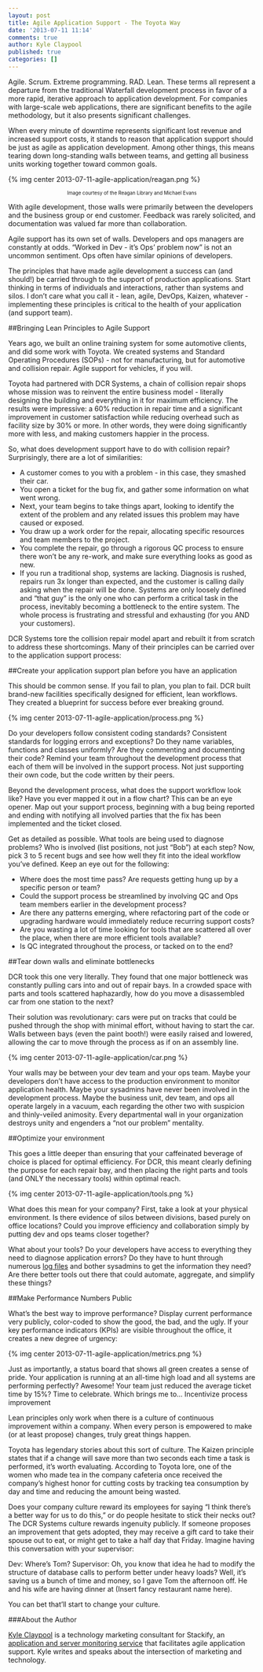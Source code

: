 ```yaml
---
layout: post
title: Agile Application Support - The Toyota Way
date: '2013-07-11 11:14'
comments: true
author: Kyle Claypool
published: true
categories: []
---
```

Agile. Scrum. Extreme programming. RAD. Lean. These terms all represent a departure from the traditional Waterfall development process in favor of a more rapid, iterative approach to application development. For companies with large-scale web applications, there are significant benefits to the agile methodology, but it also presents significant challenges. 

When every minute of downtime represents significant lost revenue and increased support costs, it stands to reason that application support should be just as agile as application development. Among other things, this means tearing down long-standing walls between teams, and getting all business units working together toward common goals.<!-- more -->

{% img center 2013-07-11-agile-application/reagan.png %}
<p style="font-size: 70%; text-align: center">Image courtesy of the Reagan Library and Michael Evans</p>

With agile development, those walls were primarily between the developers and the business group or end customer. Feedback was rarely solicited, and documentation was valued far more than collaboration.

Agile support has its own set of walls. Developers and ops managers are constantly at odds. “Worked in Dev - it’s Ops’ problem now” is not an uncommon sentiment. Ops often have similar opinions of developers.

The principles that have made agile development a success can (and should!) be carried through to the support of production applications. Start thinking in terms of individuals and interactions, rather than systems and silos. I don’t care what you call it - lean, agile, DevOps, Kaizen, whatever - implementing these principles is critical to the health of your application (and support team).

##Bringing Lean Principles to Agile Support

Years ago, we built an online training system for some automotive clients, and did some work with Toyota. We created systems and Standard Operating Procedures (SOPs) - not for manufacturing, but for automotive and collision repair. Agile support for vehicles, if you will. 

Toyota had partnered with DCR Systems, a chain of collision repair shops whose mission was to reinvent the entire business model - literally designing the building and everything in it for maximum efficiency. The results were impressive: a 60% reduction in repair time and a significant improvement in customer satisfaction while reducing overhead such as facility size by 30% or more. In other words, they were doing significantly more with less, and making customers happier in the process.

So, what does development support have to do with collision repair? Surprisingly, there are a lot of similarities: 

* A customer comes to you with a problem - in this case, they smashed their car. 
* You open a ticket for the bug fix, and gather some information on what went wrong. 
* Next, your team begins to take things apart, looking to identify the extent of the problem and any related issues this problem may have caused or exposed. 
* You draw up a work order for the repair, allocating specific resources and team members to the project.
* You complete the repair, go through a rigorous QC process to ensure there won’t be any re-work, and make sure everything looks as good as new.
* If you run a traditional shop, systems are lacking. Diagnosis is rushed, repairs run 3x longer than expected, and the customer is calling daily asking when the repair will be done. Systems are only loosely defined and “that guy” is the only one who can perform a critical task in the process, inevitably becoming a bottleneck to the entire system. The whole process is frustrating and stressful and exhausting (for you AND your customers).

DCR Systems tore the collision repair model apart and rebuilt it from scratch to address these shortcomings. Many of their principles can be carried over to the application support process:

##Create your application support plan before you have an application

This should be common sense. If you fail to plan, you plan to fail. DCR built brand-new facilities specifically designed for efficient, lean workflows. They created a blueprint for success before ever breaking ground.

{% img center 2013-07-11-agile-application/process.png %}

Do your developers follow consistent coding standards? Consistent standards for logging errors and exceptions? Do they name variables, functions and classes uniformly? Are they commenting and documenting their code? Remind your team throughout the development process that each of them will be involved in the support process. Not just supporting their own code, but the code written by their peers.

Beyond the development process, what does the support workflow look like? Have you ever mapped it out in a flow chart? This can be an eye opener. Map out your support process, beginning with a bug being reported and ending with notifying all involved parties that the fix has been implemented and the ticket closed. 

Get as detailed as possible. What tools are being used to diagnose problems? Who is involved (list positions, not just “Bob”) at each step?  Now, pick 3 to 5 recent bugs and see how well they fit into the ideal workflow you’ve defined. Keep an eye out for the following:

* Where does the most time pass? Are requests getting hung up by a specific person or team?
* Could the support process be streamlined by involving QC and Ops team members earlier in the development process?
* Are there any patterns emerging, where refactoring part of the code or upgrading hardware would immediately reduce recurring support costs?
* Are you wasting a lot of time looking for tools that are scattered all over the place, when there are more efficient tools available?
* Is QC integrated throughout the process, or tacked on to the end?

##Tear down walls and eliminate bottlenecks

DCR took this one very literally. They found that one major bottleneck was constantly pulling cars into and out of repair bays. In a crowded space with parts and tools scattered haphazardly, how do you move a disassembled car from one station to the next?

Their solution was revolutionary: cars were put on tracks that could be pushed through the shop with minimal effort, without having to start the car. Walls between bays (even the paint booth!) were easily raised and lowered, allowing the car to move through the process as if on an assembly line.

{% img center 2013-07-11-agile-application/car.png %}

Your walls may be between your dev team and your ops team. Maybe your developers don’t have access to the production environment to monitor application health. Maybe your sysadmins have never been involved in the development process. Maybe the business unit, dev team, and ops all operate largely in a vacuum, each regarding the other two with suspicion and thinly-veiled animosity. Every departmental wall in your organization destroys unity and engenders a “not our problem” mentality.

##Optimize your environment

This goes a little deeper than ensuring that your caffeinated beverage of choice is placed for optimal efficiency. For DCR, this meant clearly defining the purpose for each repair bay, and then placing the right parts and tools (and ONLY the necessary tools) within optimal reach.

{% img center 2013-07-11-agile-application/tools.png %}

What does this mean for your company? First, take a look at your physical environment. Is there evidence of silos between divisions, based purely on office locations? Could you improve efficiency and collaboration simply by putting dev and ops teams closer together?

What about your tools? Do your developers have access to everything they need to diagnose application errors? Do they have to hunt through numerous [log files][1] and bother sysadmins to get the information they need? Are there better tools out there that could automate, aggregate, and simplify these things?

##Make Performance Numbers Public

What’s the best way to improve performance? Display current performance very publicly, color-coded to show the good, the bad, and the ugly. If your key performance indicators (KPIs) are visible throughout the office, it creates a new degree of urgency:

{% img center 2013-07-11-agile-application/metrics.png %}

Just as importantly, a status board that shows all green creates a sense of pride. Your application is running at an all-time high load and all systems are performing perfectly? Awesome! Your team just reduced the average ticket time by 15%? Time to celebrate. Which brings me to...
Incentivize process improvement

Lean principles only work when there is a culture of continuous improvement within a company. When every person is empowered to make (or at least propose) changes, truly great things happen.

Toyota has legendary stories about this sort of culture. The Kaizen principle states that if a change will save more than two seconds each time a task is performed, it’s worth evaluating. According to Toyota lore, one of the women who made tea in the company cafeteria once received the company’s highest honor for cutting costs by tracking tea consumption by day and time and reducing the amount being wasted.

Does your company culture reward its employees for saying “I think there’s a better way for us to do this,” or do people hesitate to stick their necks out? The DCR Systems culture rewards ingenuity publicly. If someone proposes an improvement that gets adopted, they may receive a gift card to take their spouse out to eat, or might get to take a half day that Friday. Imagine having this conversation with your supervisor:

Dev: Where’s Tom?
Supervisor: Oh, you know that idea he had to modify the structure of database calls to perform better under heavy loads? Well, it’s saving us a bunch of time and money, so I gave Tom the afternoon off. He and his wife are having dinner at (Insert fancy restaurant name here).

You can bet that’ll start to change your culture.

###About the Author

[Kyle Claypool][2] is a technology marketing consultant for Stackify, an [application and server monitoring service][3] that facilitates agile application support. Kyle writes and speaks about the intersection of marketing and technology.

[1]: http://www.stackify.com/11-ways-to-tail-a-log-file-on-windows-unix/
[2]: https://twitter.com/kyleclaypool
[3]: http://www.stackify.com
